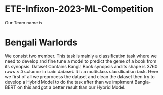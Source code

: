 # ETE-Infixon-2023-ML-Competition

Our Team name is <h1> Bengali Warlords </h1> We consist two member. This task is mainly a classification task where we need to develop and fine tune a model to predict the genre of a book from its synopsis. Dataset Contains Bangla Book synopsis and its shape is 3760 rows × 5 columns in train dataset. It is a multiclass classification task.
Here we first of all we preprocess the dataset and clean the dataset then try to develop a Hybrid Model to do the task after than we implement Bangla-BERT on this and got a better result than our Hybrid Model.
